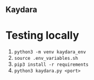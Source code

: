 ## Kaydara

# Testing locally
1. `python3 -m venv kaydara_env`
2. `source .env_variables.sh`
3. `pip3 install -r requirements` 
4. `python3 kaydara.py <port>`